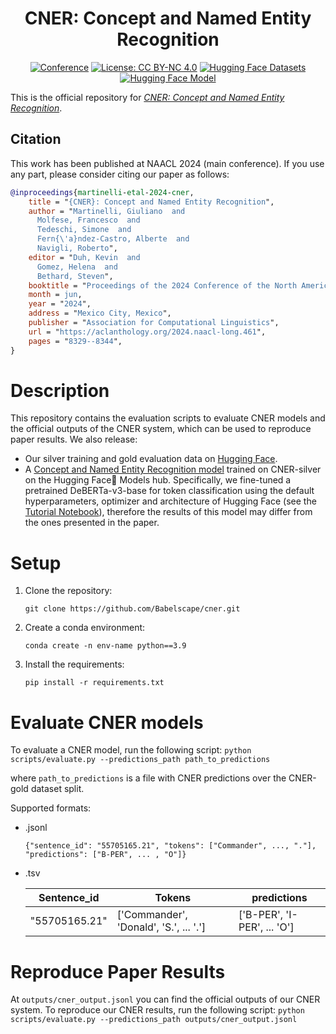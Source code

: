 <div align="center">

# CNER: Concept and Named Entity Recognition


[![Conference](https://img.shields.io/badge/NAACL-2024-red)](https://2024.naacl.org/)
[![License: CC BY-NC 4.0](https://img.shields.io/badge/License-CC%20BY--NC%204.0-green.svg)](https://creativecommons.org/licenses/by-nc/4.0/)
[![Hugging Face Datasets](https://img.shields.io/badge/%F0%9F%A4%97%20Hugging%20Face%20dataset-cner-blue)](https://huggingface.co/datasets/Babelscape/cner)
[![Hugging Face Model](https://img.shields.io/badge/%F0%9F%A4%97%20Hugging%20Face%20model-cner%20base-yellow)](https://huggingface.co/Babelscape/cner-base)

</div>


This is the official repository for [*CNER: Concept and Named Entity Recognition*](https://aclanthology.org/2024.naacl-long.461/).  

## Citation
This work has been published at NAACL 2024 (main conference). If you use any part, please consider citing our paper as follows:
```bibtex
@inproceedings{martinelli-etal-2024-cner,
    title = "{CNER}: Concept and Named Entity Recognition",
    author = "Martinelli, Giuliano  and
      Molfese, Francesco  and
      Tedeschi, Simone  and
      Fern{\'a}ndez-Castro, Alberte  and
      Navigli, Roberto",
    editor = "Duh, Kevin  and
      Gomez, Helena  and
      Bethard, Steven",
    booktitle = "Proceedings of the 2024 Conference of the North American Chapter of the Association for Computational Linguistics: Human Language Technologies (Volume 1: Long Papers)",
    month = jun,
    year = "2024",
    address = "Mexico City, Mexico",
    publisher = "Association for Computational Linguistics",
    url = "https://aclanthology.org/2024.naacl-long.461",
    pages = "8329--8344",
}
```
# Description
This repository contains the evaluation scripts to evaluate CNER models and the official outputs of the CNER system, which can be used to reproduce paper results. We also release:
- Our silver training and gold evaluation data on [Hugging Face](https://huggingface.co/datasets/Babelscape/cner).
- A [Concept and Named Entity Recognition model](https://huggingface.co/Babelscape/cner-base) trained on CNER-silver on the Hugging Face🤗 Models hub. Specifically, we fine-tuned a pretrained DeBERTa-v3-base for token classification using the default hyperparameters, optimizer and architecture of Hugging Face (see the [Tutorial Notebook](CNER_HuggingFace.ipynb)), therefore the results of this model may differ from the ones presented in the paper.

# Setup

1. Clone the repository:
    ```
    git clone https://github.com/Babelscape/cner.git
    ```
2. Create a conda environment: 
    ```
    conda create -n env-name python==3.9
    ```
3. Install the requirements:
    ```
    pip install -r requirements.txt
    ```

# Evaluate CNER models

To evaluate a CNER model, run the following script:
    ```
    python scripts/evaluate.py --predictions_path path_to_predictions
    ```
    
where `path_to_predictions` is a file with CNER predictions over the CNER-gold dataset split.

Supported formats:

- .jsonl
    ```
  {"sentence_id": "55705165.21", "tokens": ["Commander", ..., "."],  "predictions": ["B-PER", ... , "O"]}
    ```
    
- .tsv

  | Sentence_id | Tokens | predictions |
  | ------------- | ------------- | ------------- |
  | "55705165.21"	| ['Commander', 'Donald', 'S.', ... '.'] | ['B-PER', 'I-PER', ... 'O'] |


# Reproduce Paper Results
At `outputs/cner_output.jsonl` you can find the official outputs of our CNER system.
To reproduce our CNER results, run the following script:
    ```
    python scripts/evaluate.py --predictions_path outputs/cner_output.jsonl
    ```
    

